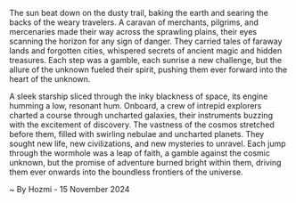 
The sun beat down on the dusty trail, baking the earth and searing the backs of the weary travelers. A caravan of merchants, pilgrims, and mercenaries made their way across the sprawling plains, their eyes scanning the horizon for any sign of danger. They carried tales of faraway lands and forgotten cities, whispered secrets of ancient magic and hidden treasures. Each step was a gamble, each sunrise a new challenge, but the allure of the unknown fueled their spirit, pushing them ever forward into the heart of the unknown. 

A sleek starship sliced through the inky blackness of space, its engine humming a low, resonant hum. Onboard, a crew of intrepid explorers charted a course through uncharted galaxies, their instruments buzzing with the excitement of discovery. The vastness of the cosmos stretched before them, filled with swirling nebulae and uncharted planets. They sought new life, new civilizations, and new mysteries to unravel. Each jump through the wormhole was a leap of faith, a gamble against the cosmic unknown, but the promise of adventure burned bright within them, driving them ever onwards into the boundless frontiers of the universe. 

~ By Hozmi - 15 November 2024
